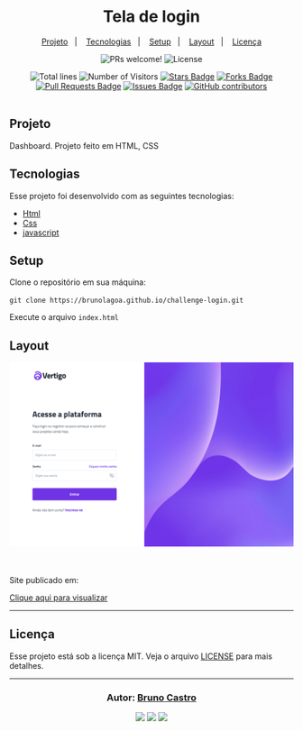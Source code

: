 <h1 align="center">
    Tela de login
</h1>

<p align="center">
  <a href="#sobre">Projeto</a>&nbsp;&nbsp;&nbsp;|&nbsp;&nbsp;&nbsp;
  <a href="#tecnologias">Tecnologias</a>&nbsp;&nbsp;&nbsp;|&nbsp;&nbsp;&nbsp;
  <a href="#setup">Setup</a>&nbsp;&nbsp;&nbsp;|&nbsp;&nbsp;&nbsp;
  <a href="#layout">Layout</a>&nbsp;&nbsp;&nbsp;|&nbsp;&nbsp;&nbsp;
  <a href="#licença">Licença</a>
</p>

<p align="center">
  <img src="https://img.shields.io/static/v1?label=PRs&message=welcome&color=15C3D6&labelColor=000000" alt="PRs welcome!" />
  <img alt="License" src="https://img.shields.io/static/v1?label=license&message=MIT&color=15C3D6&labelColor=000000">
</p>

<div align="center">
  <img src="https://sloc.xyz/github/brunolagoa/challenge-login" alt="Total lines">
  <img src="https://visitor-badge.laobi.icu/badge?page_id=aritra-tech/brunolagoa.challenge-login" alt="Number of Visitors">
  <a href="https://github.com/brunolagoa/challenge-login/stargazers"><img src="https://img.shields.io/github/stars/brunolagoa/challenge-login" alt="Stars Badge" /></a>
  <a href="https://github.com/brunolagoa/challenge-login/network/members"><img src="https://img.shields.io/github/forks/brunolagoa/challenge-login" alt="Forks Badge" /></a>
  <a href="https://github.com/brunolagoa/challenge-login/pulls"><img src="https://img.shields.io/github/issues-pr/brunolagoa/challenge-login" alt="Pull Requests Badge" /></a>
  <a href="https://github.com/brunolagoa/challenge-login/issues"><img src="https://img.shields.io/github/issues/brunolagoa/challenge-login" alt="Issues Badge" /></a>
  <a href="https://github.com/brunolagoa/challenge-login/graphs/contributors"><img alt="GitHub contributors" src="https://img.shields.io/github/contributors/brunolagoa/challenge-login?color=2b9348"></a>
</div>

<br>

## Projeto

Dashboard. Projeto feito em HTML, CSS

## Tecnologias

Esse projeto foi desenvolvido com as seguintes tecnologias:

- [Html](https://www.w3schools.com/html)
- [Css](https://www.w3schools.com/css)
- [javascript](https://www.w3schools.com/js)

## Setup

Clone o repositório em sua máquina:

`git clone https://brunolagoa.github.io/challenge-login.git`

Execute o arquivo `index.html`

## Layout

<div align="center">
    <img alt="Desktop" title="#Desktop" src="./assets/mock.png" width="680px" />
</div>
<br/><br/>

<p>Site publicado em:</p>
<a alt="Bruno Castro" target="_blank" rel="noopener noreferrer" href="https://brunolagoa.github.io/challenge-login">Clique aqui para visualizar</a>

---


## Licença

Esse projeto está sob a licença MIT. Veja o arquivo [LICENSE](LICENSE.md) para mais detalhes.

---

<h3 align="center">
Autor: <a alt="Bruno Castro" target="_blank" rel="noopener noreferrer" href="https://brunocastro.dev">Bruno Castro</a>
</h3>

<p align="center">

  <a alt="Bruno Castro Linkedin" rel="noopener noreferrer" href="https://www.linkedin.com/in/brunovcastro">
    <img src="https://img.shields.io/badge/LinkedIn-Bruno%20Castro-blue?logo=linkedin"/></a>
  <a alt="Bruno Castro GitHub" rel="noopener noreferrer" href="https://github.com/brunolagoa">
  <img src="https://img.shields.io/badge/GitHub-Bruno%20Castro-lightgrey?logo=github"/></a>
  <a alt="Bruno Castro Site" rel="noopener noreferrer" href="https://brunocastro.dev">
  <img src="https://img.shields.io/badge/WebSite-Bruno%20Castro-lightgrey?logo=appveyor"/></a>

</p>